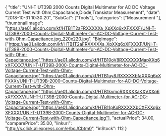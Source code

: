{
	"title": "UNI-T UT39B 2000 Counts Digital Multimeter for AC DC Voltage Current Test with Ohm,Capacitance,Diode,Transistor Measurement",
	"date": "2018-10-31 10:30:20",
	"SubCat": ["Tools"],
	"categories": ["Measurement "],
	"thumbnailImage": "https://ae01.alicdn.com/kf/HTB1T2aFRXXXXXa_XpXXq6xXFXXXF/UNI-T-UT39B-2000-Counts-Digital-Multimeter-for-AC-DC-Voltage-Current-Test-with-Ohm-Capacitance.jpg_220x220.jpg",
	"BigImage": ["https://ae01.alicdn.com/kf/HTB1T2aFRXXXXXa_XpXXq6xXFXXXF/UNI-T-UT39B-2000-Counts-Digital-Multimeter-for-AC-DC-Voltage-Current-Test-with-Ohm-Capacitance.jpg","https://ae01.alicdn.com/kf/HTB10oV8RXXXXXXMapXXq6xXFXXX7/UNI-T-UT39B-2000-Counts-Digital-Multimeter-for-AC-DC-Voltage-Current-Test-with-Ohm-Capacitance.jpg","https://ae01.alicdn.com/kf/HTB1uy8.RXXXXXbfaXXXq6xXFXXXr/UNI-T-UT39B-2000-Counts-Digital-Multimeter-for-AC-DC-Voltage-Current-Test-with-Ohm-Capacitance.jpg","https://ae01.alicdn.com/kf/HTB1kvmoRXXXXXaKXVXXq6xXFXXXV/UNI-T-UT39B-2000-Counts-Digital-Multimeter-for-AC-DC-Voltage-Current-Test-with-Ohm-Capacitance.jpg","https://ae01.alicdn.com/kf/HTB11pKxRXXXXXbCXFXXq6xXFXXX1/UNI-T-UT39B-2000-Counts-Digital-Multimeter-for-AC-DC-Voltage-Current-Test-with-Ohm-Capacitance.jpg"],
	"actualPrice": 34.00,
	"comparePrice": 35.00,
	"linkurl": "http://s.click.aliexpress.com/e/bcJCbtm0",
	"inStock": 112
}
